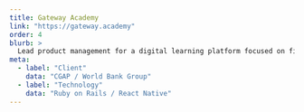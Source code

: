 ```yaml
---
title: Gateway Academy
link: "https://gateway.academy"
order: 4
blurb: >
  Lead product management for a digital learning platform focused on financial inclusion
meta:
  - label: "Client"
    data: "CGAP / World Bank Group"
  - label: "Technology"
    data: "Ruby on Rails / React Native"
---
```

